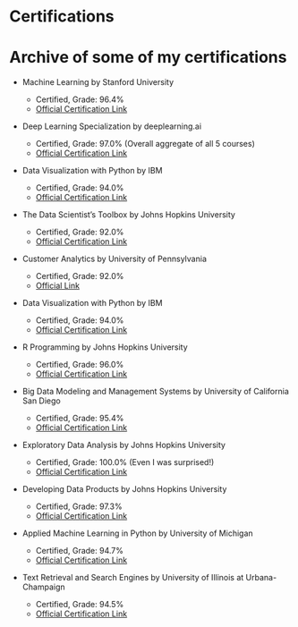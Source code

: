 # Certifications

# Archive of some of my certifications

- Machine Learning by Stanford University                                    
   - Certified, Grade: 96.4%
   - [Official Certification Link](https://www.coursera.org/account/accomplishments/verify/LDFQWVUJF5JM)
   
 - Deep Learning Specialization by deeplearning.ai
   - Certified, Grade: 97.0% (Overall aggregate of all 5 courses)
   - [Official Certification Link](https://www.coursera.org/account/accomplishments/specialization/FKT8QHMAEQ68)

- Data Visualization with Python by IBM                                      
   - Certified, Grade: 94.0%
   - [Official Certification Link](https://www.coursera.org/account/accomplishments/verify/GV2BQ2P6JWPX)

- The Data Scientist’s Toolbox by Johns Hopkins University                                      
   - Certified, Grade: 92.0%
   - [Official Certification Link](https://www.coursera.org/account/accomplishments/verify/H4TKV874RHFN)

 - Customer Analytics by University of Pennsylvania                                      
   - Certified, Grade: 92.0%
   - [Official Link](https://www.coursera.org/account/accomplishments/verify/VCWK5HVPQ9RV)

- Data Visualization with Python by IBM                                      
   - Certified, Grade: 94.0%
   - [Official Certification Link](https://www.coursera.org/account/accomplishments/verify/GV2BQ2P6JWPX)
   
- R Programming by Johns Hopkins University                                     
   - Certified, Grade: 96.0%
   - [Official Certification Link](https://www.coursera.org/account/accomplishments/verify/UBVY4AJ2RDVL)
   
- Big Data Modeling and Management Systems by University of California San Diego                                    
   - Certified, Grade: 95.4%
   - [Official Certification Link](https://www.coursera.org/account/accomplishments/verify/PD2MTH63WUNB)
   
- Exploratory Data Analysis by Johns Hopkins University                                    
   - Certified, Grade: 100.0% (Even I was surprised!)
   - [Official Certification Link](https://www.coursera.org/account/accomplishments/verify/Z6E6XFDPG2EF)
   
- Developing Data Products by Johns Hopkins University                                    
   - Certified, Grade: 97.3% 
   - [Official Certification Link](https://www.coursera.org/account/accomplishments/verify/TWFVL3RA5EA6)
   
- Applied Machine Learning in Python by University of Michigan                                    
   - Certified, Grade: 94.7% 
   - [Official Certification Link](https://www.coursera.org/account/accomplishments/verify/3CNHHXUKQWU8)
       
- Text Retrieval and Search Engines by University of Illinois at Urbana-Champaign                                    
   - Certified, Grade: 94.5% 
   - [Official Certification Link](https://www.coursera.org/account/accomplishments/verify/63BKD66EB9T5)
       

     
     


   
 

   

